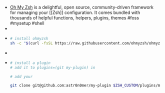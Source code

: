 - [Oh My Zsh](https://ohmyz.sh/) is a delightful, open source, community-driven framework for managing your [[Zsh]] configuration. It comes bundled with thousands of helpful functions, helpers, plugins, themes #foss #mysetup #shell
-
- ```bash
  # install ohmyzsh
  sh -c "$(curl -fsSL https://raw.githubusercontent.com/ohmyzsh/ohmyzsh/master/tools/install.sh)"
  ```
-
- ```bash
  # install a plugin
  # add it to plugins=(git my-plugin) in 
  
  # add your 
  
  git clone git@github.com:astr0n0mer/my-plugin $ZSH_CUSTOM/plugins/my-plugin
  ```